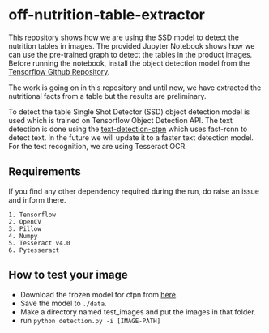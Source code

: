 # off-nutrition-table-extractor

This repository shows how we are using the SSD model to detect the nutrition tables in images. The provided Jupyter Notebook shows how we can use the pre-trained graph to detect the tables in the product images.
Before running the notebook, install the object detection model from the [Tensorflow Github Repository](https://github.com/tensorflow/models).

The work is going on in this repository and until now, we have extracted the nutritional facts from a table but the results are preliminary.

To detect the table Single Shot Detector (SSD) object detection model is used which is trained on Tensorflow Object Detection API. The text detection is done using the [text-detection-ctpn](https://github.com/eragonruan/text-detection-ctpn) which uses fast-rcnn to detect text. In the future we will update it to a faster text detection model. For the text recognition, we are using Tesseract OCR.

## Requirements
If you find any other dependency required during the run, do raise an issue and inform there. 
```
1. Tensorflow
2. OpenCV
3. Pillow
4. Numpy
5. Tesseract v4.0
6. Pytesseract
```
## How to test your image
- Download the frozen model for ctpn from [here](https://github.com/eragonruan/text-detection-ctpn/releases/download/untagged-48d74c6337a71b6b5f87/ctpn.pb).
- Save the model to `./data`.
- Make a directory named test_images and put the images in that folder.
- run `python detection.py -i [IMAGE-PATH]`